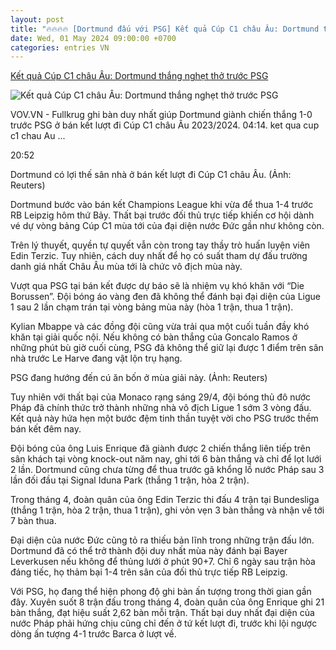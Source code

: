 ```yaml
---
layout: post
title: "🔥🔥🔥🔥 [Dortmund đấu với PSG] Kết quả Cúp C1 châu Âu: Dortmund thắng nghẹt thở trước PSG"
date: Wed, 01 May 2024 09:00:00 +0700
categories: entries VN
---
```

[Kết quả Cúp C1 châu Âu: Dortmund thắng nghẹt thở trước PSG](https://vov.vn/the-thao/ket-qua-cup-c1-chau-au-dortmund-thang-nghet-tho-truoc-psg-post1092530.vov)

![Kết quả Cúp C1 châu Âu: Dortmund thắng nghẹt thở trước PSG](https://vov-media.emitech.vn/sites/default/files/styles/og_image/public/2024-05/2024-05-01t194718z_2080639717_up1ek511iytzz_rtrmadp_3_soccer-champions-dor-psg-report.jpg?v=1714674310)

VOV.VN - Fullkrug ghi bàn duy nhất giúp Dortmund giành chiến thắng 1-0 trước PSG ở bán kết lượt đi Cúp C1 châu Âu 2023/2024. 04:14. ket qua cup c1 chau Au ...

20:52

Dortmund có lợi thế sân nhà ở bán kết lượt đi Cúp C1 châu Âu. (Ảnh: Reuters)

Dortmund bước vào bán kết Champions League khi vừa để thua 1-4 trước RB Leipzig hôm thứ Bảy. Thất bại trước đối thủ trực tiếp khiến cơ hội dành vé dự vòng bảng Cúp C1 mùa tới của đại diện nước Đức gần như không còn.

Trên lý thuyết, quyền tự quyết vẫn còn trong tay thầy trò huấn luyện viên Edin Terzic. Tuy nhiên, cách duy nhất để họ có suất tham dự đấu trường danh giá nhất Châu Âu mùa tới là chức vô địch mùa này.

Vượt qua PSG tại bán kết được dự báo sẽ là nhiệm vụ khó khăn với “Die Borussen”. Đội bóng áo vàng đen đã không thể đánh bại đại diện của Ligue 1 sau 2 lần chạm trán tại vòng bảng mùa này (hòa 1 trận, thua 1 trận).

Kylian Mbappe và các đồng đội cũng vừa trải qua một cuối tuần đầy khó khăn tại giải quốc nội. Nếu không có bàn thắng của Goncalo Ramos ở những phút bù giờ cuối cùng, PSG đã không thể giữ lại được 1 điểm trên sân nhà trước Le Harve đang vật lộn trụ hạng.

PSG đang hướng đến cú ăn bốn ở mùa giải này. (Ảnh: Reuters)

Tuy nhiên với thất bại của Monaco rạng sáng 29/4, đội bóng thủ đô nước Pháp đã chính thức trở thành những nhà vô địch Ligue 1 sớm 3 vòng đấu. Kết quả này hứa hẹn một bước đệm tinh thần tuyệt vời cho PSG trước thềm bán kết đêm nay.

Đội bóng của ông Luis Enrique đã giành được 2 chiến thắng liên tiếp trên sân khách tại vòng knock-out năm nay, ghi tới 6 bàn thắng và chỉ để lọt lưới 2 lần. Dortmund cũng chưa từng để thua trước gã khổng lồ nước Pháp sau 3 lần đối đầu tại Signal Iduna Park (thắng 1 trận, hòa 2 trận).

Trong tháng 4, đoàn quân của ông Edin Terzic thi đấu 4 trận tại Bundesliga (thắng 1 trận, hòa 2 trận, thua 1 trận), ghi vỏn vẹn 3 bàn thắng và nhận về tới 7 bàn thua.

Đại diện của nước Đức cũng tỏ ra thiếu bản lĩnh trong những trận đấu lớn. Dortmund đã có thể trở thành đội duy nhất mùa này đánh bại Bayer Leverkusen nếu không để thủng lưới ở phút 90+7. Chỉ 6 ngày sau trận hòa đáng tiếc, họ thảm bại 1-4 trên sân của đối thủ trực tiếp RB Leipzig.

Với PSG, họ đang thể hiện phong độ ghi bàn ấn tượng trong thời gian gần đây. Xuyên suốt 8 trận đấu trong tháng 4, đoàn quân của ông Enrique ghi 21 bàn thắng, đạt hiệu suất 2,62 bàn mỗi trận. Thất bại duy nhất đại diện của nước Pháp phải hứng chịu cũng chỉ đến ở tứ kết lượt đi, trước khi lội ngược dòng ấn tượng 4-1 trước Barca ở lượt về.

